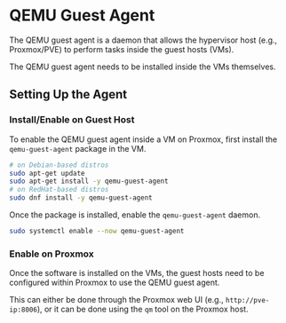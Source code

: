 # QEMU Guest Agent

The QEMU guest agent is a daemon that allows the hypervisor host (e.g., Proxmox/PVE)
to perform tasks inside the guest hosts (VMs).  

The QEMU guest agent needs to be installed inside the VMs themselves.  

## Setting Up the Agent

### Install/Enable on Guest Host
To enable the QEMU guest agent inside a VM on Proxmox, first install the
`qemu-guest-agent` package in the VM.  
```bash
# on Debian-based distros
sudo apt-get update
sudo apt-get install -y qemu-guest-agent
# on RedHat-based distros
sudo dnf install -y qemu-guest-agent
```

Once the package is installed, enable the `qemu-guest-agent` daemon.  
```bash
sudo systemctl enable --now qemu-guest-agent
```

### Enable on Proxmox

Once the software is installed on the VMs, the guest hosts need to be configured
within Proxmox to use the QEMU guest agent.  

This can either be done through the Proxmox web UI (e.g., `http://pve-ip:8006`), or
it can be done using the `qm` tool on the Proxmox host.  






